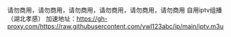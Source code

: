 请勿商用，请勿商用，请勿商用，请勿商用，请勿商用，请勿商用
自用iptv组播（湖北孝感）
加速地址：https://gh-proxy.com/https://raw.githubusercontent.com/ywl123abc/ip/main/iptv.m3u
